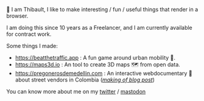 👋 I am Thibault, I like to make interesting / fun / useful things that render in a browser. 

I am doing this since 10 years as a Freelancer, and I am currently available for contract work.

Some things I made:

- https://beatthetraffic.app : A fun game around urban mobility 📱.
- https://maps3d.io : An tool to create 3D maps 🗺️ from open data.
- https://pregonerosdemedellin.com : An interactive webdocumentary 🎥 about street vendors in Colombia (_[making of blog post](https://medium.com/@tibbb/how-we-created-an-immersive-street-walk-experience-with-a-gopro-and-javascript-f442cf8aa2dd#.9k0cqaro5)_)

You can know more about me on my [twitter](twitter.com/tibbb) / [mastodon](https://mapstodon.space/@tdurand)
